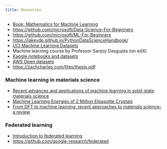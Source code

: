 ```yaml
---
title: Resources
---
```

- [Book: Mathematics for Machine Learning](https://mml-book.github.io)
- <https://github.com/microsoft/Data-Science-For-Beginners>
- <https://github.com/microsoft/ML-For-Beginners>
- <https://jakevdp.github.io/PythonDataScienceHandbook/>
- [UCI Machine Learning Datasets](https://archive.ics.uci.edu/ml/datasets.php)
- Machine learning course by Professor Sanjoy Dasgupta (on edX)
- [Kaggle notebooks and datasets](https://www.kaggle.com/code)
- [AWS Open datasets](https://registry.opendata.aws)
- <https://zachcharles.com/files/thesis.pdf>

### Machine learning in materials science
- [Recent advances and applications of machine learning in solid-state materials
science](https://www.nature.com/articles/s41524-019-0221-0)
- [Machine Learning Energies of 2 Million Elpasolite Crystals](
https://doi.org/10.1103/PhysRevLett.117.135502)
- [From DFT to machine learning: recent approaches to materials science–a
review](https://doi.org/10.1088/2515-7639/ab084b)

### Federated learning
- [Introduction to federated learning](https://ai.googleblog.com/2017/04/federated-learning-collaborative.html)
- <https://github.com/google-research/federated>
